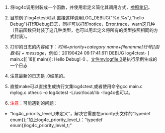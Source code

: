 1. 将log4c调用封装成一个函数，并使用宏定义简化其调用方式，[参照笔记](https://www.linuxidc.com/Linux/2011-02/32560.htm)。

2. 目前例子log4ctest可以直接这样调用LOG_DEBUG("%d,%s",i,"hello Debug")打印Debug日志，同样可以打印notice，Error,trace，warn这几种（目前函数只封装了这几种类型，也可以用宏定义将所有的类型按照相同的方式封装）。

3. 打印的日志的内容如下：*时间+priority+category name+filenanme[行号][函数名] + message*，例如：20190424 06:17:41.611 DEBUG    log4ctest- [    main.c][  18][      main()]: Hello Debug!-0。[文件mylogfile.0](mylogfile.0)是执行示例生成的一个日志

4. 注意最新的日志是  .0结尾的。

5. 直接make可以直接生成执行文集log4ctest,或者使用命令gcc main.c mylog.c other.c -o log4ctest -L/usr/local/lib -llog4c也可以。

6. <font color="red">注意：</font>可能遇到的问题：
 * “log4c_priority_level_t未定义”，解决它需要在priority头文件的“typedef enum{};”加上log4c_priority_level_t：“typedef enum{}log4c_priority_level_t;”
